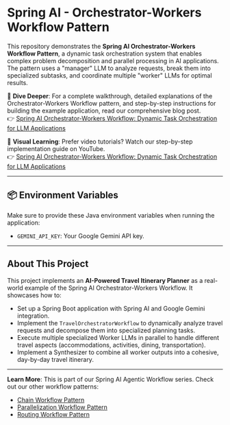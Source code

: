 # Spring AI - Orchestrator-Workers Workflow Pattern

This repository demonstrates the **Spring AI Orchestrator-Workers Workflow Pattern**, a dynamic task orchestration system that enables complex problem decomposition and parallel processing in AI applications. The pattern uses a "manager" LLM to analyze requests, break them into specialized subtasks, and coordinate multiple "worker" LLMs for optimal results.

📖 **Dive Deeper**: For a complete walkthrough, detailed explanations of the Orchestrator-Workers Workflow pattern, and step-by-step instructions for building the example application, read our comprehensive blog post.<br>
👉 [Spring AI Orchestrator-Workers Workflow: Dynamic Task Orchestration for LLM Applications](https://bootcamptoprod.com/spring-ai-orchestrator-workers-workflow-guide/)

🎥 **Visual Learning**: Prefer video tutorials? Watch our step-by-step implementation guide on YouTube.<br>
👉 [Spring AI Orchestrator-Workers Workflow: Dynamic Task Orchestration for LLM Applications](https://youtu.be/NyJbDkY14fY)

---

## 📦 Environment Variables

Make sure to provide these Java environment variables when running the application:

- `GEMINI_API_KEY`: Your Google Gemini API key.

---

## About This Project

This project implements an **AI-Powered Travel Itinerary Planner** as a real-world example of the Spring AI Orchestrator-Workers Workflow. It showcases how to:

*   Set up a Spring Boot application with Spring AI and Google Gemini integration.
*   Implement the `TravelOrchestratorWorkflow` to dynamically analyze travel requests and decompose them into specialized planning tasks.
*   Execute multiple specialized Worker LLMs in parallel to handle different travel aspects (accommodations, activities, dining, transportation).
*   Implement a Synthesizer to combine all worker outputs into a cohesive, day-by-day travel itinerary.

---

**Learn More**: This is part of our Spring AI Agentic Workflow series. Check out our other workflow patterns:
- [Chain Workflow Pattern](https://bootcamptoprod.com/spring-ai-chain-workflow-guide/)
- [Parallelization Workflow Pattern](https://bootcamptoprod.com/spring-ai-parallelization-workflow-guide/)
- [Routing Workflow Pattern](https://bootcamptoprod.com/spring-ai-routing-workflow-guide/)